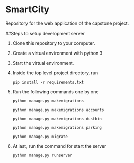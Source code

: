 # SmartCity
Repository for the web application of the capstone project.

##Steps to setup development server
1. Clone this repository to your computer.
2. Create a virtual environment with python 3
3. Start the virtual environment.
4. Inside the top level project directory, run 

    ``pip install -r requirements.txt`` 
    
5. Run the following commands one by one

    ``python manage.py makemigrations``
    
    ``python manage.py makemigrations accounts``
    
    ``python manage.py makemigrations dustbin``
    
    ``python manage.py makemigrations parking``
    
    ``python manage.py migrate``
    
6. At last, run the command for start the server

    ``python manage.py runserver``